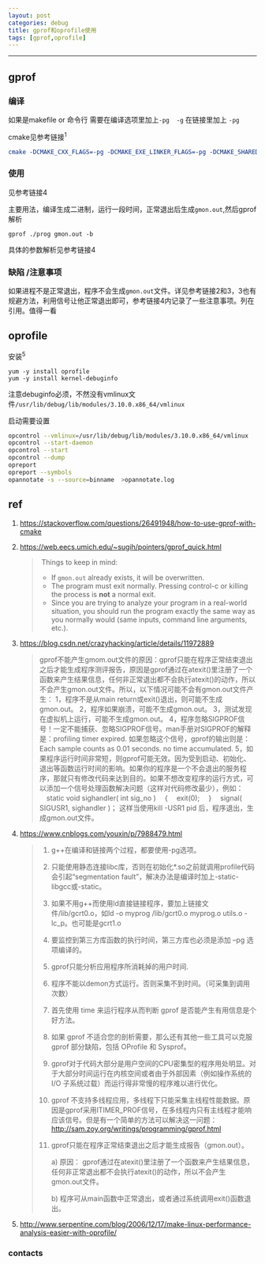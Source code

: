 ```yaml
---
layout: post
categories: debug
title: gprof和oprofile使用
tags: [gprof,oprofile]
---
```


  

---

 

## gprof

### 编译

如果是makefile or 命令行 需要在编译选项里加上`-pg  -g` 在链接里加上 `-pg`

cmake见参考链接<sup>1</sup>

```cmake
cmake -DCMAKE_CXX_FLAGS=-pg -DCMAKE_EXE_LINKER_FLAGS=-pg -DCMAKE_SHARED_LINKER_FLAGS=-pg <SOURCE_DIR>
```

### 使用

见参考链接4

主要用法，编译生成二进制，运行一段时间，正常退出后生成`gmon.out`,然后gprof解析

```shell
gprof ./prog gmon.out -b 
```



具体的参数解析见参考链接4

###  缺陷 /注意事项

如果进程不是正常退出，程序不会生成`gmon.out`文件。详见参考链接2和3，3也有规避方法，利用信号让他正常退出即可，参考链接4内记录了一些注意事项。列在引用。值得一看







## oprofile

安装<sup>5</sup>

```shell
yum -y install oprofile
yum -y install kernel-debuginfo
```

注意debuginfo必须，不然没有vmlinux文件`/usr/lib/debug/lib/modules/3.10.0.x86_64/vmlinux`

启动需要设置

```bash
opcontrol --vmlinux=/usr/lib/debug/lib/modules/3.10.0.x86_64/vmlinux
opcontrol --start-daemon
opcontrol --start
opcontrol --dump
opreport
opreport --symbols
opannotate -s --source=binname  >opannotate.log

```

## ref

1. https://stackoverflow.com/questions/26491948/how-to-use-gprof-with-cmake

2. https://web.eecs.umich.edu/~sugih/pointers/gprof_quick.html

   > ​      Things to keep in mind:            
   >
   > - If `gmon.out` already exists,            it will be overwritten.        
   > - The program must exit normally.  Pressing control-c            or killing the process is **not** a normal exit.        
   > - Since you are trying to analyze your program in a real-world            situation, you should run the program exactly the same            way as you normally would (same inputs, command line            arguments, etc.).      

3. https://blog.csdn.net/crazyhacking/article/details/11972889

   > gprof不能产生gmom.out文件的原因：gprof只能在程序正常结束退出之后才能生成程序测评报告，原因是gprof通过在atexit()里注册了一个函数来产生结果信息，任何非正常退出都不会执行atexit()的动作，所以不会产生gmon.out文件。所以，以下情况可能不会有gmon.out文件产生：
   >      1，程序不是从main return或exit()退出，则可能不生成gmon.out。
   >      2，程序如果崩溃，可能不生成gmon.out。
   >      3，测试发现在虚拟机上运行，可能不生成gmon.out。
   >      4，程序忽略SIGPROF信号！一定不能捕获、忽略SIGPROF信号。man手册对SIGPROF的解释是：profiling  timer expired. 如果忽略这个信号，gprof的输出则是：Each sample counts as 0.01 seconds.  no time accumulated.
   >      5，如果程序运行时间非常短，则gprof可能无效。因为受到启动、初始化、退出等函数运行时间的影响。如果你的程序是一个不会退出的服务程序，那就只有修改代码来达到目的。如果不想改变程序的运行方式，可以添加一个信号处理函数解决问题（这样对代码修改最少），例如： 
   >  　static void sighandler( int sig_no ) 
   >  　{ 
   >  　exit(0); 
   >  　} 
   >  　signal( SIGUSR1, sighandler )； 
   >  这样当使用kill -USR1 pid 后，程序退出，生成gmon.out文件。

4. https://www.cnblogs.com/youxin/p/7988479.html

   > 1. g++在编译和链接两个过程，都要使用-pg选项。
   >
   > 2. 只能使用静态连接libc库，否则在初始化*.so之前就调用profile代码会引起“segmentation fault”，解决办法是编译时加上-static-libgcc或-static。
   >
   > 3. 如果不用g++而使用ld直接链接程序，要加上链接文件/lib/gcrt0.o，如ld -o myprog /lib/gcrt0.o myprog.o utils.o -lc_p。也可能是gcrt1.o
   >
   > 4. 要监控到第三方库函数的执行时间，第三方库也必须是添加 –pg 选项编译的。
   >
   > 5. gprof只能分析应用程序所消耗掉的用户时间.
   >
   > 6. 程序不能以demon方式运行。否则采集不到时间。（可采集到调用次数）
   >
   > 7. 首先使用 time 来运行程序从而判断 gprof 是否能产生有用信息是个好方法。
   >
   > 8. 如果 gprof 不适合您的剖析需要，那么还有其他一些工具可以克服 gprof 部分缺陷，包括 OProfile 和 Sysprof。
   >
   > 9. gprof对于代码大部分是用户空间的CPU密集型的程序用处明显。对于大部分时间运行在内核空间或者由于外部因素（例如操作系统的 I/O 子系统过载）而运行得非常慢的程序难以进行优化。
   >
   > 10. gprof 不支持多线程应用，多线程下只能采集主线程性能数据。原因是gprof采用ITIMER_PROF信号，在多线程内只有主线程才能响应该信号。但是有一个简单的方法可以解决这一问题：http://sam.zoy.org/writings/programming/gprof.html
   >
   > 11. gprof只能在程序正常结束退出之后才能生成报告（gmon.out）。
   >
   >     a) 原因： gprof通过在atexit()里注册了一个函数来产生结果信息，任何非正常退出都不会执行atexit()的动作，所以不会产生gmon.out文件。
   >
   >     b) 程序可从main函数中正常退出，或者通过系统调用exit()函数退出。

5. http://www.serpentine.com/blog/2006/12/17/make-linux-performance-analysis-easier-with-oprofile/

### contacts





